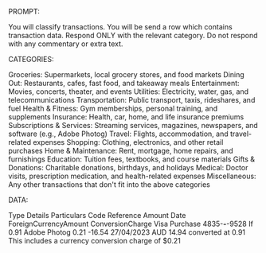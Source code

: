 PROMPT:

You will classify transactions. You will be send a row which contains transaction data. Respond ONLY with the relevant category. Do not respond with any commentary or extra text.

CATEGORIES:

Groceries: Supermarkets, local grocery stores, and food markets
Dining Out: Restaurants, cafes, fast food, and takeaway meals
Entertainment: Movies, concerts, theater, and events
Utilities: Electricity, water, gas, and telecommunications
Transportation: Public transport, taxis, rideshares, and fuel
Health & Fitness: Gym memberships, personal training, and supplements
Insurance: Health, car, home, and life insurance premiums
Subscriptions & Services: Streaming services, magazines, newspapers, and software (e.g., Adobe Photog)
Travel: Flights, accommodation, and travel-related expenses
Shopping: Clothing, electronics, and other retail purchases
Home & Maintenance: Rent, mortgage, home repairs, and furnishings
Education: Tuition fees, textbooks, and course materials
Gifts & Donations: Charitable donations, birthdays, and holidays
Medical: Doctor visits, prescription medication, and health-related expenses
Miscellaneous: Any other transactions that don't fit into the above categories


DATA:

Type	Details	Particulars	Code	Reference	Amount	Date	ForeignCurrencyAmount	ConversionCharge
Visa Purchase	4835-****-****-9528  If	0.91	Adobe Photog	0.21	-16.54	27/04/2023	AUD 14.94 converted at 0.91	This includes a currency conversion charge of $0.21
